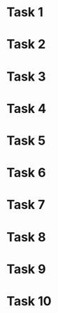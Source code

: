 # Task 1


# Task 2


# Task 3


# Task 4


# Task 5


# Task 6


# Task 7


# Task 8


# Task 9


# Task 10

